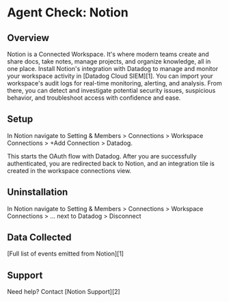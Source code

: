 # Agent Check: Notion

## Overview

Notion is a Connected Workspace. It's where modern teams create and share docs, take notes, manage projects, and organize knowledge, all in one place. Install Notion's integration with Datadog to manage and monitor your workspace activity in [Datadog Cloud SIEM][1]. You can import your workspace's audit logs for real-time monitoring, alerting, and analysis. From there, you can detect and investigate potential security issues, suspicious behavior, and troubleshoot access with confidence and ease.

## Setup

In Notion navigate to Setting & Members > Connections > Workspace Connections > +Add Connection > Datadog. 

This starts the OAuth flow with Datadog. After you are successfully authenticated, you are redirected back to Notion, and an integration tile is created in the workspace connections view. 

## Uninstallation
In Notion navigate to Setting & Members > Connections > Workspace Connections > ... next to Datadog > Disconnect

## Data Collected

[Full list of events emitted from Notion][1]

## Support 
Need help? Contact [Notion Support][2]

